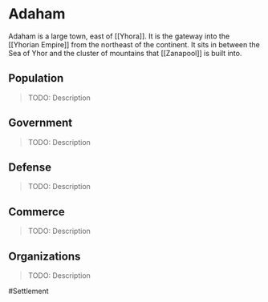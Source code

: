 # Adaham
Adaham is a large town, east of [[Yhora]]. It is the gateway into the [[Yhorian Empire]] from the northeast of the continent. It sits in between the Sea of Yhor and the cluster of mountains that [[Zanapool]] is built into. 

## Population
> TODO: Description

## Government
> TODO: Description

## Defense
> TODO: Description

## Commerce
> TODO: Description

## Organizations
> TODO: Description

#Settlement 